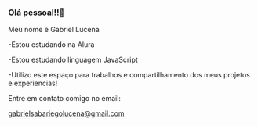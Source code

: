 ### Olá pessoal!!👋

Meu nome é Gabriel Lucena

-Estou estudando na Alura

-Estou estudando linguagem JavaScript

-Utilizo este espaço para trabalhos e compartilhamento dos meus projetos e experiencias!

Entre em contato comigo no email:

gabrielsabariegolucena@gmail.com
